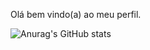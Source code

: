 Olá bem vindo(a) ao meu perfil. 

![Anurag's GitHub stats](https://github-readme-stats.vercel.app/api?username=anuraghazra&theme=shades-of-purple&show_icons=true)
    
